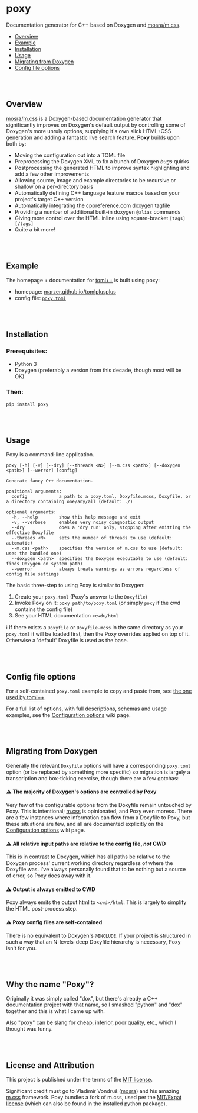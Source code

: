# poxy
Documentation generator for C++ based on Doxygen and [mosra/m.css](https://mcss.mosra.cz/).

 - [Overview](#overview)
 - [Example](#example)
 - [Installation](#installation)
 - [Usage](#usage)
 - [Migrating from Doxygen](#migrating-from-doxygen)
 - [Config file options](#config-file-options)

<br><br>

## Overview
[mosra/m.css] is a Doxygen-based documentation generator that significantly improves on Doxygen's default output
by controlling some of Doxygen's more unruly options, supplying it's own slick HTML+CSS generation and adding
a fantastic live search feature. **Poxy** builds upon both by:
- Moving the configuration out into a TOML file
- Preprocessing the Doxygen XML to fix a bunch of Doxygen _~~bugs~~_ quirks
- Postprocessing the generated HTML to improve syntax highlighting and add a few other improvements
- Allowing source, image and example directories to be recursive or shallow on a per-directory basis
- Automatically defining C++ language feature macros based on your project's target C++ version
- Automatically integrating the cppreference.com doxygen tagfile
- Providing a number of additional built-in doxygen `@alias` commands
- Giving more control over the HTML inline using square-bracket `[tags][/tags]`
- Quite a bit more!

<br><br>

## Example
The homepage + documentation for [toml++] is built using poxy:
- homepage: [marzer.github.io/tomlplusplus](https://marzer.github.io/tomlplusplus/)
- config file: [`poxy.toml`](https://github.com/marzer/tomlplusplus/blob/master/docs/poxy.toml)

<br><br>

## Installation
### Prerequisites:
- Python 3
- Doxygen (preferably a version from this decade, though most will be OK)
### Then:
```sh
pip install poxy
```

<br><br>

## Usage
Poxy is a command-line application.
```
poxy [-h] [-v] [--dry] [--threads <N>] [--m.css <path>] [--doxygen <path>] [--werror] [config]

Generate fancy C++ documentation.

positional arguments:
  config            a path to a poxy.toml, Doxyfile.mcss, Doxyfile, or a directory containing one/any/all (default: ./)

optional arguments:
  -h, --help        show this help message and exit
  -v, --verbose     enables very noisy diagnostic output
  --dry             does a 'dry run' only, stopping after emitting the effective Doxyfile
  --threads <N>     sets the number of threads to use (default: automatic)
  --m.css <path>    specifies the version of m.css to use (default: uses the bundled one)
  --doxygen <path>  specifies the Doxygen executable to use (default: finds Doxygen on system path)
  --werror          always treats warnings as errors regardless of config file settings
```
The basic three-step to using Poxy is similar to Doxygen:
1. Create your `poxy.toml` (Poxy's answer to the `Doxyfile`)
2. Invoke Poxy on it: `poxy path/to/poxy.toml` (or simply `poxy` if the cwd contains the config file)
3. See your HTML documentation `<cwd>/html`

ℹ&#xFE0F; If there exists a `Doxyfile` or `Doxyfile-mcss` in the same directory as your `poxy.toml` it will be loaded
first, then the Poxy overrides applied on top of it. Otherwise a 'default' Doxyfile is used as the base.

<br><br>

## Config file options

For a self-contained `poxy.toml` example to copy and paste from, see [the one used by toml++](https://github.com/marzer/tomlplusplus/blob/master/docs/poxy.toml).

For a full list of options, with full descriptions, schemas and usage examples, see the [Configuration options] wiki page.

<br><br>

## Migrating from Doxygen
Generally the relevant `Doxyfile` options will have a corresponding `poxy.toml` option
(or be replaced by something more specific) so migration is largely a transcription and box-ticking exercise,
though there are a few gotchas:

#### **⚠&#xFE0F; The majority of Doxygen's options are controlled by Poxy**
Very few of the configurable options from the Doxyfile remain untouched by Poxy. This is intentional;
[m.css] is opinionated, and Poxy even moreso. There are a few instances where information can flow from a Doxyfile to
Poxy, but these situations are few, and all are documented explicitly on the [Configuration options] wiki page.

#### **⚠&#xFE0F; All relative input paths are relative to the config file, _not_ CWD**
This is in contrast to Doxygen, which has all paths be relative to the Doxygen process' current working directory
regardless of where the Doxyfile was. I've always personally found that to be nothing but a source of error,
so Poxy does away with it.

#### **⚠&#xFE0F; Output is always emitted to CWD**
Poxy always emits the output html to `<cwd>/html`. This is largely to simplify the HTML post-process step.

#### **⚠&#xFE0F; Poxy config files are self-contained**
There is no equivalent to Doxygen's `@INCLUDE`. If your project is structured in such a way that an N-levels-deep
Doxyfile hierarchy is necessary, Poxy isn't for you.

<br><br>

## Why the name "Poxy"?

Originally it was simply called "dox", but there's already a C++ documentation project with that name, so I smashed
"python" and "dox" together and this is what I came up with.

Also "poxy" can be slang for cheap, inferior, poor quality, etc., which I thought was funny.

<br><br>

## License and Attribution
This project is published under the terms of the [MIT license](https://github.com/marzer/poxy/blob/main/LICENSE.txt).

Significant credit must go to Vladimír Vondruš ([mosra]) and his amazing [m.css] framework. Poxy bundles a fork of m.css, used per the [MIT/Expat license](https://github.com/mosra/m.css/blob/master/COPYING) (which can also be found in the installed python package).

[m.css]: https://mcss.mosra.cz/documentation/doxygen/
[mosra]: https://github.com/mosra
[mosra/m.css]: https://mcss.mosra.cz/documentation/doxygen/
[toml++]: https://marzer.github.io/tomlplusplus/
[C++ feature test macros]: https://en.cppreference.com/w/cpp/feature_test
[Configuration options]: https://github.com/marzer/poxy/wiki/Configuration-options
